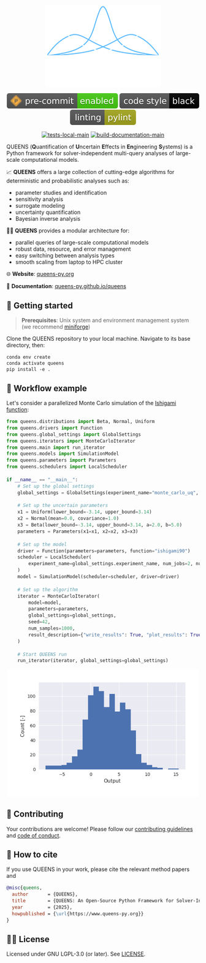 <div align="center">

<picture>
  <source media="(prefers-color-scheme: dark)" srcset="doc/source/images/queens_logo_night.svg">
  <source media="(prefers-color-scheme: light)" srcset="doc/source/images/queens_logo_day.svg">
  <img alt="QUEENS logo" src="doc/source/images/queens_logo_night.svg" width="300">
</picture>

</div>

<div align="center">

[![precommit](./doc/source/images/precommit_badge.svg)](https://github.com/pre-commit/pre-commit)
[![black](./doc/source/images/black_badge.svg)](https://github.com/psf/black)
[![pylint](./doc/source/images/pylint_badge.svg)](https://github.com/pylint-dev/pylint)

</div>

<div align="center">

[![tests-local-main](https://github.com/queens-py/queens/actions/workflows/tests_local.yml/badge.svg?branch=main)](https://github.com/queens-py/queens/actions/workflows/tests_local.yml?query=branch:main)
[![build-documentation-main](https://github.com/queens-py/queens/actions/workflows/build_documentation.yml/badge.svg?branch=main)](https://github.com/queens-py/queens/actions/workflows/build_documentation.yml?query=branch:main)

</div>

<!---description marker, do not remove this comment-->
QUEENS (**Q**uantification of **U**ncertain **E**ffects in **En**gineering **S**ystems) is a Python framework for solver-independent multi-query analyses of large-scale computational models.
<!---description marker, do not remove this comment-->

<!---capabilities marker, do not remove this comment-->
:chart_with_upwards_trend: **QUEENS** offers a large collection of cutting-edge algorithms for deterministic and probabilistic analyses such as:
* parameter studies and identification
* sensitivity analysis
* surrogate modeling
* uncertainty quantification
* Bayesian inverse analysis

:fairy_man: **QUEENS** provides a modular architecture for:
* parallel queries of large-scale computational models
* robust data, resource, and error management
* easy switching between analysis types
* smooth scaling from laptop to HPC cluster
<!---capabilities marker, do not remove this comment-->

:globe_with_meridians: **Website**: [queens-py.org](https://www.queens-py.org)

:book: **Documentation**: [queens-py.github.io/queens](https://queens-py.github.io/queens)

## :rocket: Getting started

<!---prerequisites marker, do not remove this comment-->
>**Prerequisites**: Unix system and environment management system (we recommend [miniforge](https://conda-forge.org/download/))
<!---prerequisites marker, do not remove this comment-->

<!---installation marker, do not remove this comment-->
Clone the QUEENS repository to your local machine. Navigate to its base directory, then:
```
conda env create
conda activate queens
pip install -e .
```
<!---installation marker, do not remove this comment-->

## :crown: Workflow example

Let's consider a parallelized Monte Carlo simulation of the [Ishigami function](https://www.sfu.ca/~ssurjano/ishigami.html):
<!---example marker, do not remove this comment-->
```python
from queens.distributions import Beta, Normal, Uniform
from queens.drivers import Function
from queens.global_settings import GlobalSettings
from queens.iterators import MonteCarloIterator
from queens.main import run_iterator
from queens.models import SimulationModel
from queens.parameters import Parameters
from queens.schedulers import LocalScheduler

if __name__ == "__main__":
    # Set up the global settings
    global_settings = GlobalSettings(experiment_name="monte_carlo_uq", output_dir=".")

    # Set up the uncertain parameters
    x1 = Uniform(lower_bound=-3.14, upper_bound=3.14)
    x2 = Normal(mean=0.0, covariance=1.0)
    x3 = Beta(lower_bound=-3.14, upper_bound=3.14, a=2.0, b=5.0)
    parameters = Parameters(x1=x1, x2=x2, x3=x3)

    # Set up the model
    driver = Function(parameters=parameters, function="ishigami90")
    scheduler = LocalScheduler(
        experiment_name=global_settings.experiment_name, num_jobs=2, num_procs=4
    )
    model = SimulationModel(scheduler=scheduler, driver=driver)

    # Set up the algorithm
    iterator = MonteCarloIterator(
        model=model,
        parameters=parameters,
        global_settings=global_settings,
        seed=42,
        num_samples=1000,
        result_description={"write_results": True, "plot_results": True},
    )

    # Start QUEENS run
    run_iterator(iterator, global_settings=global_settings)
```
<!---example marker, do not remove this comment-->

<div align="center">
<img src="doc/source/images/monte_carlo_uq.png" alt="QUEENS example" width="500"/>
</div>

## :busts_in_silhouette: Contributing

Your contributions are welcome! Please follow our [contributing guidelines](https://github.com/queens-py/queens/blob/main/CONTRIBUTING.md) and [code of conduct](https://github.com/queens-py/queens/blob/main/CODE_OF_CONDUCT.md).

## :page_with_curl: How to cite
If you use QUEENS in your work, please cite the relevant method papers and

<!---citation marker, do not remove this comment-->
```bib
@misc{queens,
  author       = {QUEENS},
  title        = {QUEENS: An Open-Source Python Framework for Solver-Independent Analyses of Large-Scale Computational Models},
  year         = {2025},
  howpublished = {\url{https://www.queens-py.org}}
}
```
<!---citation marker, do not remove this comment-->

## :woman_judge: License
<!---license marker, do not remove this comment-->
Licensed under GNU LGPL-3.0 (or later). See [LICENSE](LICENSE).
<!---license marker, do not remove this comment-->

